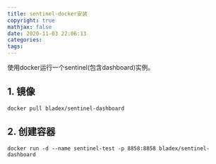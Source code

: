```yaml
---
title: sentinel-docker安装
copyright: true
mathjax: false
date: 2020-11-03 22:06:13
categories:
tags:
---
```

使用docker运行一个sentinel(包含dashboard)实例。

<!-- more -->


## 1. 镜像

```
docker pull bladex/sentinel-dashboard
```

## 2. 创建容器

```
docker run -d --name sentinel-test -p 8858:8858 bladex/sentinel-dashboard
```